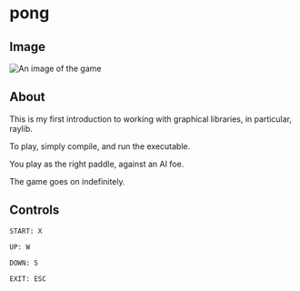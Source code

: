 # pong

## Image

![An image of the game](https://github.com/FionnCL/pong/main/README-image.png?raw=true)

## About

This is my first introduction to working with graphical libraries, in particular, raylib.

To play, simply compile, and run the executable.

You play as the right paddle, against an AI foe.

The game goes on indefinitely.

## Controls

`START: X`

`UP: W`

`DOWN: S`

`EXIT: ESC`
